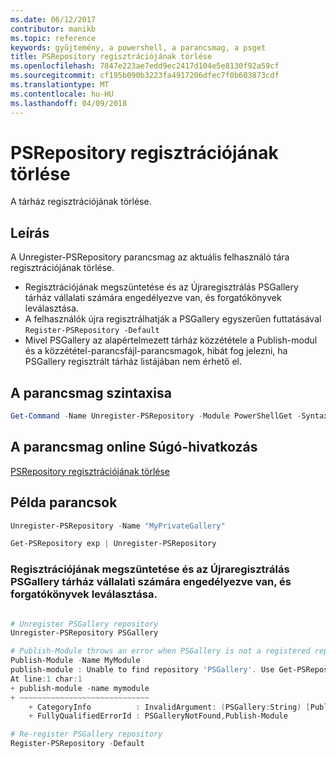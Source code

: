 ```yaml
---
ms.date: 06/12/2017
contributor: manikb
ms.topic: reference
keywords: gyűjtemény, a powershell, a parancsmag, a psget
title: PSRepository regisztrációjának törlése
ms.openlocfilehash: 7847e223ae7edd9ec2417d104e5e8130f92a59cf
ms.sourcegitcommit: cf195b090b3223fa4917206dfec7f0b603873cdf
ms.translationtype: MT
ms.contentlocale: hu-HU
ms.lasthandoff: 04/09/2018
---
```

# <a name="unregister-psrepository"></a>PSRepository regisztrációjának törlése

A tárház regisztrációjának törlése.

## <a name="description"></a>Leírás

A Unregister-PSRepository parancsmag az aktuális felhasználó tára regisztrációjának törlése.
- Regisztrációjának megszüntetése és az Újraregisztrálás PSGallery tárház vállalati számára engedélyezve van, és forgatókönyvek leválasztása.
- A felhasználók újra regisztrálhatják a PSGallery egyszerűen futtatásával `Register-PSRepository -Default`
- Mivel PSGallery az alapértelmezett tárház közzététele a Publish-modul és a közzététel-parancsfájl-parancsmagok, hibát fog jelezni, ha PSGallery regisztrált tárház listájában nem érhető el.

## <a name="cmdlet-syntax"></a>A parancsmag szintaxisa

```powershell
Get-Command -Name Unregister-PSRepository -Module PowerShellGet -Syntax
```
## <a name="cmdlet-online-help-reference"></a>A parancsmag online Súgó-hivatkozás

[PSRepository regisztrációjának törlése](http://go.microsoft.com/fwlink/?LinkID=517130)

## <a name="example-commands"></a>Példa parancsok

```powershell
Unregister-PSRepository -Name "MyPrivateGallery"

Get-PSRepository exp | Unregister-PSRepository
```

### <a name="unregistration-and-re-registration-of-the-psgallery-repository-is-allowed-for-an-enterprise-and-disconnected-scenarios"></a>Regisztrációjának megszüntetése és az Újraregisztrálás PSGallery tárház vállalati számára engedélyezve van, és forgatókönyvek leválasztása.
```powershell

# Unregister PSGallery repository
Unregister-PSRepository PSGallery

# Publish-Module throws an error when PSGallery is not a registered repository
Publish-Module -Name MyModule
publish-module : Unable to find repository 'PSGallery'. Use Get-PSRepository to see all available repositories. Try again after specifying a valid repository name. You can use 'Register-PSRepository -Default' to register the PSGallery repository.
At line:1 char:1
+ publish-module -name mymodule
+ ~~~~~~~~~~~~~~~~~~~~~~~~~~~~~
    + CategoryInfo          : InvalidArgument: (PSGallery:String) [Publish-Module], ArgumentException
    + FullyQualifiedErrorId : PSGalleryNotFound,Publish-Module

# Re-register PSGallery repository
Register-PSRepository -Default
```